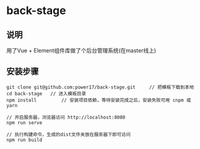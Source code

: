# back-stage

## 说明  ##

用了Vue + Element组件库做了个后台管理系统(在master线上)


## 安装步骤 ##
```
git clone git@github.com:power17/back-stage.git     // 把模板下载到本地
cd back-stage   // 进入模板目录
npm install         // 安装项目依赖，等待安装完成之后，安装失败可用 cnpm 或 yarn

// 开启服务器，浏览器访问 http://localhost:8080
npm run serve

// 执行构建命令，生成的dist文件夹放在服务器下即可访问
npm run build
```

